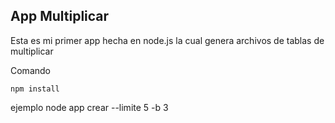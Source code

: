 
## App Multiplicar

Esta es mi primer app hecha en node.js la cual genera archivos de tablas de multiplicar

Comando

```
npm install
```
ejemplo 
node app crear --limite  5 -b 3